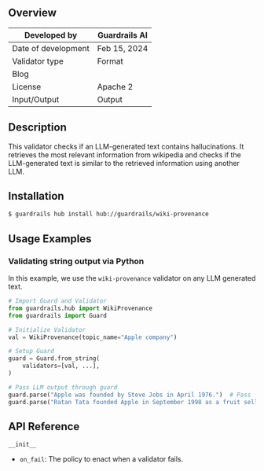 ## Overview

| Developed by | Guardrails AI |
| --- | --- |
| Date of development | Feb 15, 2024 |
| Validator type | Format |
| Blog |  |
| License | Apache 2 |
| Input/Output | Output |

## Description

This validator checks if an LLM-generated text contains hallucinations. It retrieves the most relevant information from wikipedia and checks if the LLM-generated text is similar to the retrieved information using another LLM.

## Installation

```bash
$ guardrails hub install hub://guardrails/wiki-provenance
```

## Usage Examples

### Validating string output via Python

In this example, we use the `wiki-provenance` validator on any LLM generated text.

```python
# Import Guard and Validator
from guardrails.hub import WikiProvenance
from guardrails import Guard

# Initialize Validator
val = WikiProvenance(topic_name="Apple company")

# Setup Guard
guard = Guard.from_string(
    validators=[val, ...],
)

# Pass LLM output through guard
guard.parse("Apple was founded by Steve Jobs in April 1976.")  # Pass
guard.parse("Ratan Tata founded Apple in September 1998 as a fruit selling company.")  # Fail
```

## API Reference

`__init__`

- `on_fail`: The policy to enact when a validator fails.
